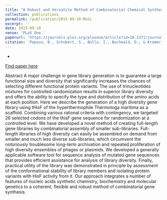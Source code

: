 ```yaml
---
title: "A Robust and Versatile Method of Combinatorial Chemical Synthesis of Gene Libraries via Hierarchical Assembly of Partially Randomized Modules."
collection: publications
permalink: /publication/2015-09-10-MuSi
excerpt: ''
date: 2015-09-10
venue: 'PLoS One.'
paperurl: 'https://journals.plos.org/plosone/article?id=10.1371/journal.pone.0136778'
citation: 'Popova, B., Schubert, S., Bulla, I., Buchwald, D., & Kramer, W. (2015). A robust and versatile method of combinatorial chemical synthesis of gene libraries via hierarchical assembly of partially randomized modules. PloS one, 10(9), e0136778.'
---
```


-

[Find paper here](https://journals.plos.org/plosone/article?id=10.1371/journal.pone.0136778)

Abstract
A major challenge in gene library generation is to guarantee a large functional size and diversity that significantly increases the chances of selecting different functional protein variants. The use of trinucleotides mixtures for controlled randomization results in superior library diversity and offers the ability to specify the type and distribution of the amino acids at each position. Here we describe the generation of a high diversity gene library using tHisF of the hyperthermophile Thermotoga maritima as a scaffold. Combining various rational criteria with contingency, we targeted 26 selected codons of the thisF gene sequence for randomization at a controlled level. We have developed a novel method of creating full-length gene libraries by combinatorial assembly of smaller sub-libraries. Full-length libraries of high diversity can easily be assembled on demand from smaller and much less diverse sub-libraries, which circumvent the notoriously troublesome long-term archivation and repeated proliferation of high diversity ensembles of phages or plasmids. We developed a generally applicable software tool for sequence analysis of mutated gene sequences that provides efficient assistance for analysis of library diversity. Finally, practical utility of the library was demonstrated in principle by assessment of the conformational stability of library members and isolating protein variants with HisF activity from it. Our approach integrates a number of features of nucleic acids synthetic chemistry, biochemistry and molecular genetics to a coherent, flexible and robust method of combinatorial gene synthesis.
